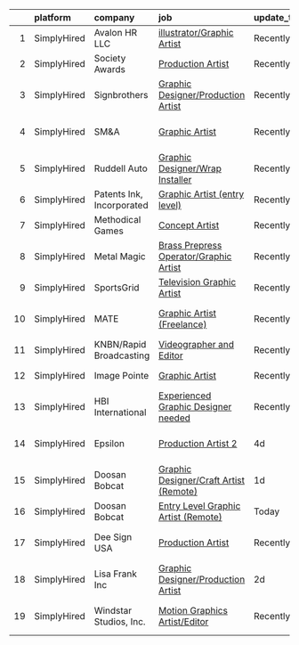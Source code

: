 

|    | platform    | company                   | job                                                                                                                                               | update_time   | location                   |
|---:|:------------|:--------------------------|:--------------------------------------------------------------------------------------------------------------------------------------------------|:--------------|:---------------------------|
|  1 | SimplyHired | Avalon HR LLC             | [illustrator/Graphic Artist](https://www.simplyhired.com/job/p26o4t57RG_R0es_gYHiqVr31pWXVXLPGCA69e_TrJ5CYDfPN5eocw?q=graphic+artist)             | Recently      | Houston, TX                |
|  2 | SimplyHired | Society Awards            | [Production Artist](https://www.simplyhired.com/job/34oM_BxVK3JeuTdNEsFR5T0qPAgbuynWO_MJbvBXFOx-US7AuZbdlw?q=graphic+artist)                      | Recently      | Grove, OK                  |
|  3 | SimplyHired | Signbrothers              | [Graphic Designer/Production Artist](https://www.simplyhired.com/job/oX7L0VO8Fjh3L82aUJnZuI7YI40sMi5IcziAVAEEfUrR0CwJpa8g-A?q=graphic+artist)     | Recently      | Township of Wall, NJ       |
|  4 | SimplyHired | SM&A                      | [Graphic Artist](https://www.simplyhired.com/job/RkAsJVlpV2_VG4QTJXIJt7w43lp3FQajWtP7mKqhWerpFo_M2h73RQ?q=graphic+artist)                         | Recently      | United States +4 locations |
|  5 | SimplyHired | Ruddell Auto              | [Graphic Designer/Wrap Installer](https://www.simplyhired.com/job/ajBuBy_i5ox-3IxXVO1Z0h4bkN1J6RZN4kDRj4Q2JSc_MWJ3RHVkbQ?q=graphic+artist)        | Recently      | Port Angeles, WA           |
|  6 | SimplyHired | Patents Ink, Incorporated | [Graphic Artist (entry level)](https://www.simplyhired.com/job/MxjOQN2AokQbkdRh-LrNPWTnYk3mabeVqUmOTm1S7qSNzhoZpkqeKQ?q=graphic+artist)           | Recently      | Remote                     |
|  7 | SimplyHired | Methodical Games          | [Concept Artist](https://www.simplyhired.com/job/P4FbrVPnSydbXF7dJvN0k_R3-jTJw-BPkmK4HGQHurCmsND3gtBcyA?q=graphic+artist)                         | Recently      | North Carolina             |
|  8 | SimplyHired | Metal Magic               | [Brass Prepress Operator/Graphic Artist](https://www.simplyhired.com/job/yXr5BEBWnlHfQzosA4ewlFd7QXZ1zezAAAJ5pbUAv53vkZvmDxO1nA?q=graphic+artist) | Recently      | Phoenix, AZ                |
|  9 | SimplyHired | SportsGrid                | [Television Graphic Artist](https://www.simplyhired.com/job/txHmVe1oHHG5t7tR_aTV5Mj-y8SToorpXG6rlYyvbQvGXgKA4piFxw?q=graphic+artist)              | Recently      | Remote                     |
| 10 | SimplyHired | MATE                      | [Graphic Artist (Freelance)](https://www.simplyhired.com/job/0DJnr7H5QPjP6G292Zv43b_Hvi4yNpIFWqN_YMlrhz_btdjNhXFehQ?q=graphic+artist)             | Recently      | Los Angeles, CA            |
| 11 | SimplyHired | KNBN/Rapid Broadcasting   | [Videographer and Editor](https://www.simplyhired.com/job/WgQB38AnPCvCS0GA7VE6qrkWFFD5X4TBLwMeH3eL8b6isOjE3e5zvA?q=graphic+artist)                | Recently      | Rapid City, SD             |
| 12 | SimplyHired | Image Pointe              | [Graphic Artist](https://www.simplyhired.com/job/9CwGGMqVZiOjul33CCvG6aL3EQAqgQecz5_ITeRUPeD3gPuAcyBv9A?q=graphic+artist)                         | Recently      | Waterloo, IA               |
| 13 | SimplyHired | HBI International         | [Experienced Graphic Designer needed](https://www.simplyhired.com/job/zq8qyP2-sHLciQ0c_ZYoZGC-WgeEOFp5jYeb8yk6HML9dOU9Isbm1A?q=graphic+artist)    | Recently      | Phoenix, AZ                |
| 14 | SimplyHired | Epsilon                   | [Production Artist 2](https://www.simplyhired.com/job/WSkgTyaSqUGBbo-c1n2MoGhs1FJwpOuxQjm9tf7pU3IWjEkxkU5p1Q?q=graphic+artist)                    | 4d            | West Chicago, IL           |
| 15 | SimplyHired | Doosan Bobcat             | [Graphic Designer/Craft Artist (Remote)](https://www.simplyhired.com/job/RfWS4LbXXJ4FgMA5erd4Mbvp9vtThm0fMeRc6s9UkQUIMxmc0KPAdw?q=graphic+artist) | 1d            | Manhattan, NV              |
| 16 | SimplyHired | Doosan Bobcat             | [Entry Level Graphic Artist (Remote)](https://www.simplyhired.com/job/ifRbnfk7My3zwkAAXYLdFRbo4BfmlfuYhGwnxDtJp0FZ8SAljSzH_A?q=graphic+artist)    | Today         | Rockford, WA               |
| 17 | SimplyHired | Dee Sign USA              | [Production Artist](https://www.simplyhired.com/job/x60djLGDAMJRQN1E_MZ6C88DBvur10_ZI3oZFN817uVXmALN7Zz83g?q=graphic+artist)                      | Recently      | West Chester, OH           |
| 18 | SimplyHired | Lisa Frank Inc            | [Graphic Designer/Production Artist](https://www.simplyhired.com/job/6cqqcCoLaKMhZWqNiOfIiaOSP56uyYFGjsSBUO6qE7CBkWgdvRpxtg?q=graphic+artist)     | 2d            | Phoenix, AZ +5 locations   |
| 19 | SimplyHired | Windstar Studios, Inc.    | [Motion Graphics Artist/Editor](https://www.simplyhired.com/job/X_Sd_qAvTOiqkKG1LRBl_o0lRnsOqc0Hw1mzp13SBvrOzY_13hUUxw?q=graphic+artist)          | Recently      | Colorado Springs, CO       |